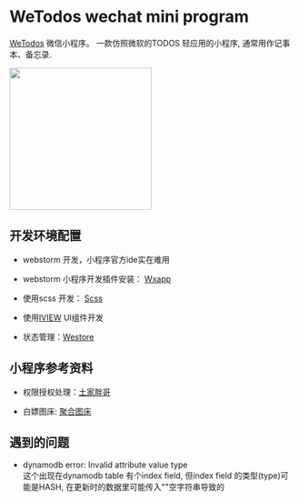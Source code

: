 # WeTodos wechat mini program 

[WeTodos]() 微信小程序。 一款仿照微软的TODOS 轻应用的小程序, 通常用作记事本、备忘录.

<img align="center" width="250" height="250" src="https://ae01.alicdn.com/kf/H041e880b398644928d26b77490bd6dfce.jpg">



## 开发环境配置

   * webstorm 开发，小程序官方ide实在难用

   * webstorm 小程序开发插件安装： [Wxapp](https://www.jianshu.com/p/a436b4f9e4ed)

   * 使用scss 开发： [Scss](https://blog.csdn.net/ktutu/article/details/78783008)

   * 使用[IVIEW](https://www.iviewui.com/) UI组件开发

   * 状态管理：[Westore](https://github.com/Tencent/westore)

     

## 小程序参考资料
   * 权限授权处理：[土家胖哥](https://juejin.im/post/5cfa0013e51d4558936aa047)   

   * 白嫖图床: [聚合图床](https://www.superbed.cn/)

     

## 遇到的问题
   * dynamodb error: Invalid attribute value type   
     这个出现在dynamodb table 有个index field, 但index field 的类型(type)可能是HASH, 
     在更新时的数据里可能传入""空字符串导致的

